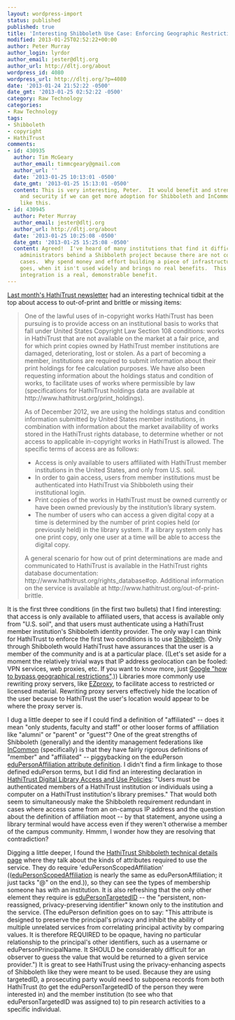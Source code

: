 ```yaml
---
layout: wordpress-import
status: published
published: true
title: 'Interesting Shibboleth Use Case: Enforcing Geographic Restrictions'
modified: 2013-01-25T02:52:22+00:00
author: Peter Murray
author_login: lyrdor
author_email: jester@dltj.org
author_url: http://dltj.org/about
wordpress_id: 4080
wordpress_url: http://dltj.org/?p=4080
date: '2013-01-24 21:52:22 -0500'
date_gmt: '2013-01-25 02:52:22 -0500'
category: Raw Technology
categories:
- Raw Technology
tags:
- Shibboleth
- copyright
- HathiTrust
comments:
- id: 430935
  author: Tim McGeary
  author_email: timmcgeary@gmail.com
  author_url: ''
  date: '2013-01-25 10:13:01 -0500'
  date_gmt: '2013-01-25 15:13:01 -0500'
  content: This is very interesting, Peter.  It would benefit and strengthen access
    and security if we can get more adoption for Shibboleth and InCommon to resources
    like this.
- id: 430945
  author: Peter Murray
  author_email: jester@dltj.org
  author_url: http://dltj.org/about
  date: '2013-01-25 10:25:08 -0500'
  date_gmt: '2013-01-25 15:25:08 -0500'
  content: Agreed!  I've heard of many institutions that find it difficult to get
    administrators behind a Shibboleth project because there are not compelling use
    cases.  Why spend money and effort building a piece of infrastructure, the thinking
    goes, when it isn't used widely and brings no real benefits.  This HathiTrust
    integration is a real, demonstrable benefit.
---
```

<p><a href="http://www.hathitrust.org/updates_december2012" title="Update on December 2012 Activities | HathiTrust Digital Library">Last month's HathiTrust newsletter</a> had an interesting technical tidbit at the top about access to out-of-print and brittle or missing items:</p>
<blockquote><p>One of the lawful uses of in-copyright works HathiTrust has been pursuing is to provide access on an institutional basis to works that fall under United States Copyright Law Section 108 conditions: works in HathiTrust that are not available on the market at a fair price, and for which print copies owned by HathiTrust member institutions are damaged, deteriorating, lost or stolen. As a part of becoming a member, institutions are required to submit information about their print holdings for fee calculation purposes. We have also been requesting information about the holdings status and condition of works, to facilitate uses of works where permissible by law (specifications for HathiTrust holdings data are available at http://www.hathitrust.org/print_holdings).</p>
<p>As of December 2012, we are using the holdings status and condition information submitted by United States member institutions, in combination with information about the market availability of works stored in the HathiTrust rights database, to determine whether or not access to applicable in-copyright works in HathiTrust is allowed. The specific terms of access are as follows:</p>
<ul>
<li>Access is only available to users affiliated with HathiTrust member institutions in the United States, and only from U.S. soil.</li>
<li>In order to gain access, users from member institutions must be authenticated into HathiTrust via Shibboleth using their institutional login.</li>
<li>Print copies of the works in HathiTrust must be owned currently or have been owned previously by the institution&rsquo;s library system.</li>
<li>The number of users who can access a given digital copy at a time is determined by the number of print copies held (or previously held) in the library system. If a library system only has one print copy, only one user at a time will be able to access the digital copy.</li>
</ul>
<p>A general scenario for how out of print determinations are made and communicated to HathiTrust is available in the HathiTrust rights database documentation: http://www.hathitrust.org/rights_database#op.  Additional information on the service is available at http://www.hathitrust.org/out-of-print-brittle.</p></blockquote>
<p>It is the first three conditions (in the first two bullets) that I find interesting: that access is only available to affiliated users, that access is available only from "U.S. soil", and that users must authenticate using a HathiTrust member institution's Shibboleth identity provider.  The only way I can think for HathiTrust to enforce the first two conditions is to use <a href="http://shibboleth.net/" title="Shibboleth - Home">Shibboleth</a>.  Only through Shibboleth would HathiTrust have assurances that the user is a member of the community and is at a particular place.  ((Let's set aside for a moment the relatively trivial ways that IP address geolocation can be fooled:  VPN services, web proxies, etc.  If you want to know more, just <a href="https://www.google.com/search?q=how+to+bypass+geographical+restrictions">Google "how to bypass geographical restrictions"</a>.))  Libraries more commonly use rewriting proxy servers, like <a href="http://www.oclc.org/ezproxy/" title="http://www.oclc.org/ezproxy/">EZproxy</a>, to facilitate access to restricted or licensed material.  Rewriting proxy servers effectively hide the location of the user because to HathiTrust the user's location would appear to be where the proxy server is.</p>
<p>I dug a little deeper to see if I could find a definition of "affiliated" -- does it mean "only students, faculty and staff" or other looser forms of affiliation like "alumni" or "parent" or "guest"?  One of the great strengths of Shibboleth (generally) and the identity management federations like <a href="http://www.incommon.org/" title="InCommon: Security, Privacy and Trust for the Research and Education Community">InCommon</a> (specifically) is that they have fairly rigorous definitions of "member" and "affiliated" -- piggybacking on the eduPerson <a href="http://middleware.internet2.edu/eduperson/docs/internet2-mace-dir-eduperson-201203.html#eduPersonAffiliation" title="Internet2 Middleware - eduPerson Object Class Specification">eduPersonAffiliation attribute definition</a>.  I didn't find a firm linkage to those defined eduPerson terms, but I did find an interesting declaration in <a href="http://www.hathitrust.org/access_use#ic-access" title="Access and Use Policies | HathiTrust Digital Library">HathiTrust Digital Library Access and Use Policies</a>: "Users must be authenticated members of a HathiTrust institution or individuals using a computer on a HathiTrust institution's library premises."  That would both seem to simultaneously make the Shibboleth requirement redundant in cases where access came from an on-campus IP address and the question about the definition of affiliation moot -- by that statement, anyone using a library terminal would have access even if they weren't otherwise a member of the campus community.  Hmmm, I wonder how they are resolving that contradiction?</p>
<p>Digging a little deeper, I found the <a href="http://www.hathitrust.org/shibboleth" title="Shibboleth Login | HathiTrust Digital Library">HathiTrust Shibboleth technical details page</a> where they talk about the kinds of attributes required to use the service.  They do require 'eduPersonScopedAffiliation' ((<a href="http://middleware.internet2.edu/eduperson/docs/internet2-mace-dir-eduperson-201203.html#eduPersonScopedAffiliation" title="Internet2 Middleware - eduPerson Object Class Specification">eduPersonScopedAffiliation</a> is nearly the same as eduPersonAffiliation; it just tacks "@<i><institution></i>" on the end.)), so they can see the types of membership someone has with an institution.  It is also refreshing that the only other element they require is <a href="https://www.internet2.edu/media/medialibrary/2013/09/04/internet2-mace-dir-eduperson-201203.html#eduPersonTargetedID" title="Internet2 Middleware - eduPerson Object Class Specification">eduPersonTargetedID</a> -- the "persistent, non-reassigned, privacy-preserving identifier" known only to the institution and the service.  (The eduPerson definition goes on to say:  "This attribute is designed to preserve the principal's privacy and inhibit the ability of multiple unrelated services from correlating principal activity by comparing values. It is therefore REQUIRED to be opaque, having no particular relationship to the principal's other identifiers, such as a username or eduPersonPrincipalName. It SHOULD be considerably difficult for an observer to guess the value that would be returned to a given service provider.")  It is great to see HathiTrust using the privacy-enhancing aspects of Shibboleth like they were meant to be used.  Because they are using targetedID, a prosecuting party would need to subpoena records from both HathiTrust (to get the eduPersonTargetedID of the person they were interested in) and the member institution (to see who that eduPersonTargetedID was assigned to) to pin research activities to a specific individual.</p>

